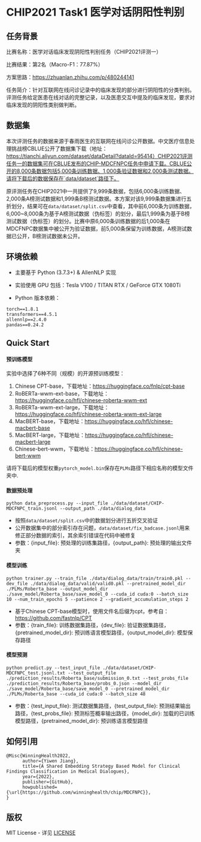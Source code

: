 # CHIP2021 Task1 医学对话阴阳性判别

## 任务背景

比赛名称：医学对话临床发现阴阳性判别任务（CHIP2021评测一）

比赛结果：第2名（Macro-F1：77.87%）

方案思路：https://zhuanlan.zhihu.com/p/480244141

任务简介：针对互联网在线问诊记录中的临床发现的部分进行阴阳性的分类判别。 评测任务给定医患在线对话的完整记录，以及医患交互中提及的临床发现，要求对临床发现的阴阳性类别做判断。

## 数据集

本次评测任务的数据来源于春雨医生的互联网在线问诊公开数据。中文医疗信息处理挑战榜CBLUE公开了数据集下载（地址：https://tianchi.aliyun.com/dataset/dataDetail?dataId=95414）CHIP2021评测任务一的数据集可在CBLUE发布的CHIP-MDCFNPC任务中申请下载。CBLUE公开的8,000条数据包括5,000条训练数据、1,000条验证数据和2,000条测试数据。请将下载后的数据保存在`data/dataset`路径下。

原评测任务在CHIP2021中一共提供了9,999条数据，包括6,000条训练数据、2,000条A榜测试数据和1,999条B榜测试数据。本方案对该9,999条数据集进行五折划分，结果可在`data/dataset/split.csv`中查看，其中前6,000条为训练数据，6,000~8,000条为基于A榜测试数据（伪标签）的划分，最后1,999条为基于B榜测试数据（伪标签）的划分。比赛中原6,000条训练数据的后1,000条在MDCFNPC数据集中被公开为验证数据，前5,000条保留为训练数据，A榜测试数据已公开，B榜测试数据未公开。

## 环境依赖

- 主要基于 Python (3.7.3+) & AllenNLP 实现

- 实验使用 GPU 包括：Tesla V100 / TITAN RTX / GeForce GTX 1080Ti

- Python 版本依赖：


```
torch==1.8.1
transformers==4.5.1
allennlp==2.4.0
pandas==0.24.2
```

## Quick Start

#### 预训练模型

实验中选择了6种不同（规模）的开源预训练模型：

1. Chinese CPT-base，下载地址：https://huggingface.co/fnlp/cpt-base
2. RoBERTa-wwm-ext-base，下载地址：https://huggingface.co/hfl/chinese-roberta-wwm-ext
3. RoBERTa-wwm-ext-large，下载地址：https://huggingface.co/hfl/chinese-roberta-wwm-ext-large
4. MacBERT-base，下载地址：https://huggingface.co/hfl/chinese-macbert-base
5. MacBERT-large，下载地址：https://huggingface.co/hfl/chinese-macbert-large
6. Chinese-bert-wwm，下载地址：https://huggingface.co/hfl/chinese-bert-wwm

请将下载后的模型权重`pytorch_model.bin`保存在`PLMs`路径下相应名称的模型文件夹中.

#### 数据预处理

```shell
python data_preprocess.py --input_file ./data/dataset/CHIP-MDCFNPC_train.jsonl --output_path ./data/dialog_data
```

- 按照`data/dataset/split.csv`中的数据划分进行五折交叉验证
- 公开数据集中的部分索引存在问题，`data/dataset/fix_badcase.jsonl`用来修正部分数据的索引，其余索引错误在代码中被修复
- 参数：{input_file}: 预处理的训练集路径，{output_path}: 预处理的输出文件夹

#### 模型训练

```shell
python trainer.py --train_file ./data/dialog_data/train/train0.pkl --dev_file ./data/dialog_data/valid/valid0.pkl --pretrained_model_dir ./PLMs/Roberta_base --output_model_dir ./save_model/Roberta_base/save_model_0 --cuda_id cuda:0 --batch_size 10 --num_train_epochs 5 --patience 2 --gradient_accumulation_steps 2
```

- 基于Chinese CPT-base模型时，使用文件名后缀为cpt，参考自：https://github.com/fastnlp/CPT
- 参数：{train_file}: 训练数据集路径，{dev_file}: 验证数据集路径，{pretrained_model_dir}: 预训练语言模型路径，{output_model_dir}: 模型保存路径

#### 模型预测

```shell
python predict.py --test_input_file ./data/dataset/CHIP-MDCFNPC_test.jsonl.txt --test_output_file ./prediction_results/Roberta_base/submission_0.txt --test_probs_file ./prediction_results/Roberta_base/probs_0.json --model_dir ./save_model/Roberta_base/save_model_0 --pretrained_model_dir ./PLMs/Roberta_base --cuda_id cuda:0 --batch_size 48
```

- 参数：{test_input_file}: 测试数据集路径，{test_output_file}: 预测结果输出路径，{test_probs_file}: 预测标签概率输出路径，{model_dir}: 加载的已训练模型路径，{pretrained_model_dir}: 预训练语言模型路径

## 如何引用

```
@Misc{WinningHealth2022,
      author={Yiwen Jiang},
      title={A Shared Embedding Strategy Based Model for Clinical Findings Classification in Medical Dialogues},
      year={2022},
	  publisher={GitHub},
      howpublished={\url{https://github.com/winninghealth/chip/MDCFNPC}},
}
```

## 版权

MIT License - 详见 [LICENSE](LICENSE)

